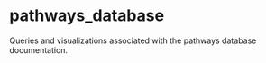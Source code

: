# pathways_database
Queries and visualizations associated with the pathways database documentation.
